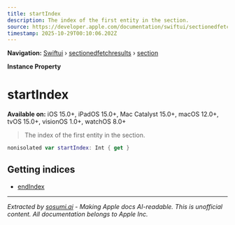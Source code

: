 ```yaml
---
title: startIndex
description: The index of the first entity in the section.
source: https://developer.apple.com/documentation/swiftui/sectionedfetchresults/section/startindex
timestamp: 2025-10-29T00:10:06.202Z
---
```


**Navigation:** [Swiftui](/documentation/swiftui) › [sectionedfetchresults](/documentation/swiftui/sectionedfetchresults) › [section](/documentation/swiftui/sectionedfetchresults/section)

**Instance Property**

# startIndex

**Available on:** iOS 15.0+, iPadOS 15.0+, Mac Catalyst 15.0+, macOS 12.0+, tvOS 15.0+, visionOS 1.0+, watchOS 8.0+

> The index of the first entity in the section.

```swift
nonisolated var startIndex: Int { get }
```

## Getting indices

- [endIndex](/documentation/swiftui/sectionedfetchresults/section/endindex)

---

*Extracted by [sosumi.ai](https://sosumi.ai) - Making Apple docs AI-readable.*
*This is unofficial content. All documentation belongs to Apple Inc.*
